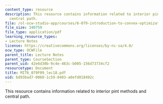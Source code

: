 ```yaml
---
content_type: resource
description: This resource contains information related to interior pint methods and
  central path.
file: /ol-ocw-studio-app/courses/6-079-introduction-to-convex-optimization-fall-2009/bd93bad700601c598403a0efd018492c_MIT6_079F09_lec18.pdf
file_size: 340759
file_type: application/pdf
learning_resource_types:
- Lecture Notes
license: https://creativecommons.org/licenses/by-nc-sa/4.0/
ocw_type: OCWFile
parent_title: Lecture Notes
parent_type: CourseSection
parent_uid: 42e6d30b-9c4e-463c-b005-156d73734cf2
resourcetype: Document
title: MIT6_079F09_lec18.pdf
uid: bd93bad7-0060-1c59-8403-a0efd018492c
---
```

This resource contains information related to interior pint methods and central path.